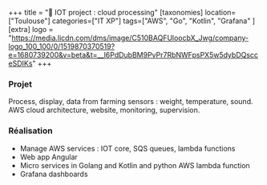 +++
title = "🐝 IOT project : cloud processing"
[taxonomies]
location=["Toulouse"]
categories=["IT XP"]
tags=["AWS", "Go", "Kotlin", "Grafana" ]
[extra]
logo = "https://media.licdn.com/dms/image/C510BAQFUloocbX_Jwg/company-logo_100_100/0/1519870370519?e=1680739200&v=beta&t=__l6PdDubBM9PvPr7RbNWFpsPX5w5dybDQscceSDIKs"
+++

### Projet

Process, display, data from farming sensors : weight, temperature, sound. AWS cloud architecture, website, monitoring, supervision.

### Réalisation

- Manage AWS services : IOT core, SQS queues, lambda functions
- Web app Angular
- Micro services in Golang and Kotlin and python AWS lambda function
- Grafana dashboards
